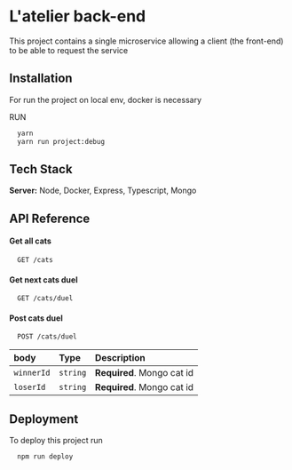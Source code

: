
# L'atelier back-end

This project contains a single microservice allowing a client (the front-end) to be able to request the service 

## Installation

For run the project on local env, docker is necessary 

RUN
```bash
  yarn 
  yarn run project:debug
```

## Tech Stack

**Server:** Node, Docker, Express, Typescript, Mongo


## API Reference

#### Get all cats

```https
  GET /cats
```

#### Get next cats duel

```https
  GET /cats/duel
```

#### Post cats duel

```https
  POST /cats/duel
```

| body | Type     | Description                       |
| :-------- | :------- | :-------------------------------- |
| `winnerId`      | `string` | **Required**. Mongo cat id |
| `loserId`      | `string` | **Required**.  Mongo cat id |

## Deployment

To deploy this project run

```bash
  npm run deploy
```

